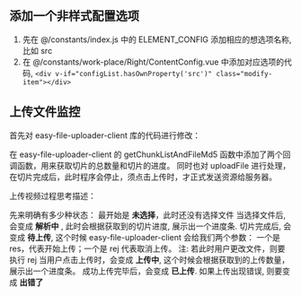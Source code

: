 
## 添加一个非样式配置选项

1. 先在 @/constants/index.js 中的 ELEMENT_CONFIG 添加相应的想选项名称, 比如 src
2. 在 @/constants/work-place/Right/ContentConfig.vue 中添加对应选项的代码, `<div v-if="configList.hasOwnProperty('src')" class="modify-item"></div>`

## 上传文件监控

首先对 easy-file-uploader-client 库的代码进行修改：

  在 easy-file-uploader-client 的 getChunkListAndFileMd5 函数中添加了两个回调函数，用来获取切片的总数量和切片的进度。
  同时也对 uploadFile 进行处理，在切片完成后，此时程序会停止，须点击上传时，才正式发送资源给服务器。

上传视频过程思考描述：

  先来明确有多少种状态：
    最开始是 **未选择**，此时还没有选择文件
    当选择文件后, 会变成 **解析中** , 此时会根据获取到的切片进度, 展示出一个进度条.
    切片完成后, 会变成 **待上传**, 这个时候 easy-file-uploader-client 会给我们两个参数：
    一个是 res，代表开始上传；一个是 rej 代表取消上传。
        注: 若此时用户更改文件，则要执行 rej
    当用户点击上传时，会变成 **上传中**, 这个时候会根据获取到的上传数量，展示出一个进度条。
    成功上传完毕后，会变成 **已上传**.
    如果上传出现错误, 则要变成 **出错了**
